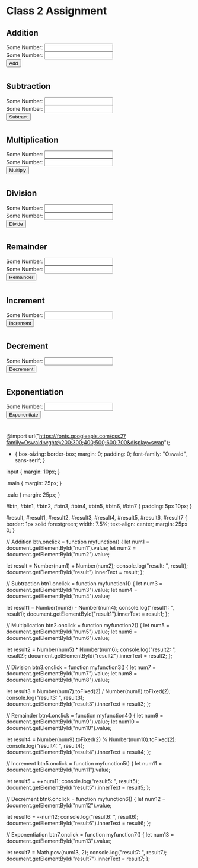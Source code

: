 <div class="main">
      <div class="calc">
        <h1>Class 2 Assignment</h1>
        <h2>Addition</h2>
        Some Number: <input type="number" id="num1" />
        <br />
        Some Number: <input type="number" id="num2" />
        <br />
        <button id="btn">Add</button>
        <br />
        <h1 id="result"></h1>
      </div>
      <div class="calc">
        <h2>Subtraction</h2>
        Some Number: <input type="number" id="num3" />
        <br />
        Some Number: <input type="number" id="num4" />
        <br />
        <button id="btn1">Subtract</button>
        <br />
        <h1 id="result1"></h1>
      </div>
      <div class="calc">
        <h2>Multiplication</h2>
        Some Number: <input type="number" id="num5" />
        <br />
        Some Number: <input type="number" id="num6" />
        <br />
        <button id="btn2">Multiply</button>
        <br />
        <h1 id="result2"></h1>
      </div>
      <div class="calc">
        <h2>Division</h2>
        Some Number: <input type="number" id="num7" />
        <br />
        Some Number: <input type="number" id="num8" />
        <br />
        <button id="btn3">Divide</button>
        <br />
        <h1 id="result3"></h1>
      </div>
      <div class="calc">
        <h2>Remainder</h2>
        Some Number: <input type="number" id="num9" />
        <br />
        Some Number: <input type="number" id="num10" />
        <br />
        <button id="btn4">Remainder</button>
        <br />
        <h1 id="result4"></h1>
      </div>
      <div class="calc">
        <h2>Increment</h2>
        Some Number: <input type="number" id="num11" />
        <br />
        <button id="btn5">Increment</button>
        <br />
        <h1 id="result5"></h1>
      </div>
      <div class="calc">
        <h2>Decrement</h2>
        Some Number: <input type="number" id="num12" />
        <br />
        <button id="btn6">Decrement</button>
        <br />
        <h1 id="result6"></h1>
      </div>
      <div class="calc">
        <h2>Exponentiation</h2>
        Some Number: <input type="number" id="num13" />
        <br />
        <button id="btn7">Exponentiate</button>
        <br />
        <h1 id="result7"></h1>
      </div>
    </div>

<!-- CSS -->

  @import url("https://fonts.googleapis.com/css2?family=Oswald:wght@200;300;400;500;600;700&display=swap");

* {
  box-sizing: border-box;
  margin: 0;
  padding: 0;
  font-family: "Oswald", sans-serif;
}

input {
  margin: 10px;
}

.main {
  margin: 25px;
}

.calc {
  margin: 25px;
}

#btn,
#btn1,
#btn2,
#btn3,
#btn4,
#btn5,
#btn6,
#btn7 {
  padding: 5px 10px;
}

#result,
#result1,
#result2,
#result3,
#result4,
#result5,
#result6,
#result7 {
  border: 1px solid forestgreen;
  width: 7.5%;
  text-align: center;
  margin: 25px 0;
}

<!-- JS code -->
// Addition
btn.onclick = function myfunction() {
  let num1 = document.getElementById("num1").value;
  let num2 = document.getElementById("num2").value;

  let result = Number(num1) + Number(num2);
  console.log("result: ", result);
  document.getElementById("result").innerText = result;
};

// Subtraction
btn1.onclick = function myfunction1() {
  let num3 = document.getElementById("num3").value;
  let num4 = document.getElementById("num4").value;

  let result1 = Number(num3) - Number(num4);
  console.log("result1: ", result1);
  document.getElementById("result1").innerText = result1;
};

// Multiplication
btn2.onclick = function myfunction2() {
  let num5 = document.getElementById("num5").value;
  let num6 = document.getElementById("num6").value;

  let result2 = Number(num5) * Number(num6);
  console.log("result2: ", result2);
  document.getElementById("result2").innerText = result2;
};

// Division
btn3.onclick = function myfunction3() {
  let num7 = document.getElementById("num7").value;
  let num8 = document.getElementById("num8").value;

  let result3 = Number(num7).toFixed(2) / Number(num8).toFixed(2);
  console.log("result3: ", result3);
  document.getElementById("result3").innerText = result3;
};

// Remainder
btn4.onclick = function myfunction4() {
  let num9 = document.getElementById("num9").value;
  let num10 = document.getElementById("num10").value;

  let result4 = Number(num9).toFixed(2) % Number(num10).toFixed(2);
  console.log("result4: ", result4);
  document.getElementById("result4").innerText = result4;
};

// Increment
btn5.onclick = function myfunction5() {
  let num11 = document.getElementById("num11").value;

  let result5 = ++num11;
  console.log("result5: ", result5);
  document.getElementById("result5").innerText = result5;
};

// Decrement
btn6.onclick = function myfunction6() {
  let num12 = document.getElementById("num12").value;

  let result6 = --num12;
  console.log("result6: ", result6);
  document.getElementById("result6").innerText = result6;
};

// Exponentiation
btn7.onclick = function myfunction7() {
  let num13 = document.getElementById("num13").value;

  let result7 = Math.pow(num13, 2);
  console.log("result7: ", result7);
  document.getElementById("result7").innerText = result7;
};


